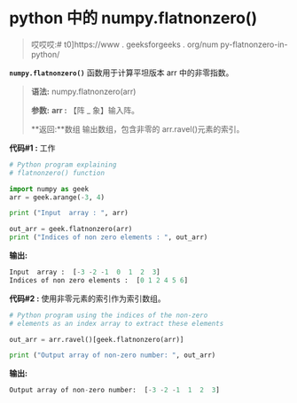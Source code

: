 # python 中的 numpy.flatnonzero()

> 哎哎哎:# t0]https://www . geeksforgeeks . org/num py-flatnonzero-in-python/

**`numpy.flatnonzero()`** 函数用于计算平坦版本 arr 中的非零指数。

> **语法:** numpy.flatnonzero(arr)
> 
> **参数:**
> **arr :** 【阵 _ 象】输入阵。
> 
> **返回:**数组
> 输出数组，包含非零的 arr.ravel()元素的索引。

**代码#1 :** 工作

```py
# Python program explaining
# flatnonzero() function

import numpy as geek
arr = geek.arange(-3, 4)

print ("Input  array : ", arr)

out_arr = geek.flatnonzero(arr)
print ("Indices of non zero elements : ", out_arr) 
```

**输出:**

```py
Input  array :  [-3 -2 -1  0  1  2  3]
Indices of non zero elements :  [0 1 2 4 5 6]

```

**代码#2 :** 使用非零元素的索引作为索引数组。

```py
# Python program using the indices of the non-zero 
# elements as an index array to extract these elements

out_arr = arr.ravel()[geek.flatnonzero(arr)]

print ("Output array of non-zero number: ", out_arr) 
```

**输出:**

```py
Output array of non-zero number:  [-3 -2 -1  1  2  3]

```